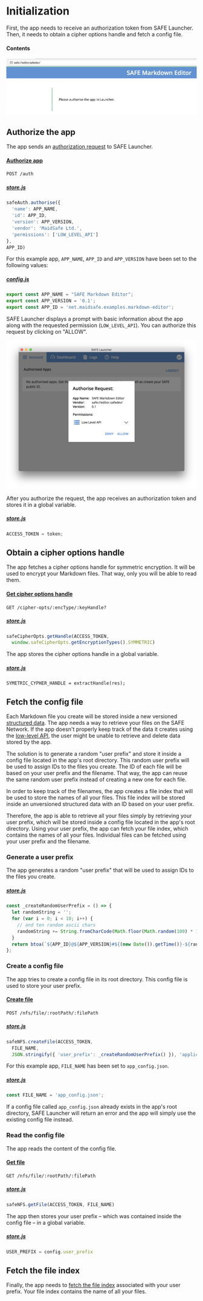 # Initialization

First, the app needs to receive an authorization token from SAFE Launcher. Then, it needs to obtain a cipher options handle and fetch a config file.

#### Contents

<!-- toc -->

![Authorize app](img/authorize-app.png)

## Authorize the app

The app sends an [authorization request](https://api.safedev.org/auth/) to SAFE Launcher.

#### [Authorize app](https://api.safedev.org/auth/authorize-app.html)

```
POST /auth
```

##### [store.js](https://github.com/maidsafe/safe_examples/blob/6f740f79ce30349c2b94252d6856927375bf3dbe/markdown_editor/src/store.js#L77-L84)

```js
safeAuth.authorise({
  'name': APP_NAME,
  'id': APP_ID,
  'version': APP_VERSION,
  'vendor': 'MaidSafe Ltd.',
  'permissions': ['LOW_LEVEL_API']
},
APP_ID)
```

For this example app, `APP_NAME`, `APP_ID` and `APP_VERSION` have been set to the following values:

##### [config.js](https://github.com/maidsafe/safe_examples/blob/6f740f79ce30349c2b94252d6856927375bf3dbe/markdown_editor/src/config.js#L10-L12)

```js
export const APP_NAME = "SAFE Markdown Editor";
export const APP_VERSION = '0.1';
export const APP_ID = 'net.maidsafe.examples.markdown-editor';
```

SAFE Launcher displays a prompt with basic information about the app along with the requested permission (`LOW_LEVEL_API`). You can authorize this request by clicking on "ALLOW".

![Authorization](img/authorization.png)

After you authorize the request, the app receives an authorization token and stores it in a global variable.

##### [store.js](https://github.com/maidsafe/safe_examples/blob/6f740f79ce30349c2b94252d6856927375bf3dbe/markdown_editor/src/store.js#L92)

```js
ACCESS_TOKEN = token;
```

## Obtain a cipher options handle

The app fetches a cipher options handle for symmetric encryption. It will be used to encrypt your Markdown files. That way, only you will be able to read them.

#### [Get cipher options handle](https://api.safedev.org/low-level-api/cipher-options/get-cipher-options-handle.html)

```
GET /cipher-opts/:encType/:keyHandle?
```

##### [store.js](https://github.com/maidsafe/safe_examples/blob/6f740f79ce30349c2b94252d6856927375bf3dbe/markdown_editor/src/store.js#L31-L32)

```js
safeCipherOpts.getHandle(ACCESS_TOKEN,
  window.safeCipherOpts.getEncryptionTypes().SYMMETRIC)
```

The app stores the cipher options handle in a global variable.

##### [store.js](https://github.com/maidsafe/safe_examples/blob/6f740f79ce30349c2b94252d6856927375bf3dbe/markdown_editor/src/store.js#L34)

```
SYMETRIC_CYPHER_HANDLE = extractHandle(res);
```

## Fetch the config file

Each Markdown file you create will be stored inside a new versioned [structured data](https://api.safedev.org/low-level-api/structured-data/). The app needs a way to retrieve your files on the SAFE Network. If the app doesn't properly keep track of the data it creates using the [low-level API](https://api.safedev.org/low-level-api/), the user might be unable to retrieve and delete data stored by the app.

The solution is to generate a random "user prefix" and store it inside a config file located in the app's root directory. This random user prefix will be used to assign IDs to the files you create. The ID of each file will be based on your user prefix and the filename. That way, the app can reuse the same random user prefix instead of creating a new one for each file.

In order to keep track of the filenames, the app creates a file index that will be used to store the names of all your files. This file index will be stored inside an unversioned structured data with an ID based on your user prefix.

Therefore, the app is able to retrieve all your files simply by retrieving your user prefix, which will be stored inside a config file located in the app's root directory. Using your user prefix, the app can fetch your file index, which contains the names of all your files. Individual files can be fetched using your user prefix and the filename.

### Generate a user prefix

The app generates a random "user prefix" that will be used to assign IDs to the files you create.

##### [store.js](https://github.com/maidsafe/safe_examples/blob/6f740f79ce30349c2b94252d6856927375bf3dbe/markdown_editor/src/store.js#L21-L28)

```js
const _createRandomUserPrefix = () => {
  let randomString = '';
  for (var i = 0; i < 10; i++) {
    // and ten random ascii chars
    randomString += String.fromCharCode(Math.floor(Math.random(100) * 100));
  }
  return btoa(`${APP_ID}@${APP_VERSION}#${(new Date()).getTime()}-${randomString}`);
};
```

### Create a config file

The app tries to create a config file in its root directory. This config file is used to store your user prefix.

#### [Create file](https://api.safedev.org/nfs/file/create-file.html)

```
POST /nfs/file/:rootPath/:filePath
```

##### [store.js](https://github.com/maidsafe/safe_examples/blob/6f740f79ce30349c2b94252d6856927375bf3dbe/markdown_editor/src/store.js#L43-L46)

```js
safeNFS.createFile(ACCESS_TOKEN,
  FILE_NAME,
  JSON.stringify({ 'user_prefix': _createRandomUserPrefix() }), 'application/json')
```

For this example app, `FILE_NAME` has been set to `app_config.json`.

##### [store.js](https://github.com/maidsafe/safe_examples/blob/6f740f79ce30349c2b94252d6856927375bf3dbe/markdown_editor/src/store.js#L42)

```js
const FILE_NAME = 'app_config.json';
```

If a config file called `app_config.json` already exists in the app's root directory, SAFE Launcher will return an error and the app will simply use the existing config file instead.

### Read the config file

The app reads the content of the config file.

#### [Get file](https://api.safedev.org/nfs/file/get-file.html)

```
GET /nfs/file/:rootPath/:filePath
```

##### [store.js](https://github.com/maidsafe/safe_examples/blob/6f740f79ce30349c2b94252d6856927375bf3dbe/markdown_editor/src/store.js#L48)

```js
safeNFS.getFile(ACCESS_TOKEN, FILE_NAME)
```

The app then stores your user prefix – which was contained inside the config file – in a global variable.

##### [store.js](https://github.com/maidsafe/safe_examples/blob/6f740f79ce30349c2b94252d6856927375bf3dbe/markdown_editor/src/store.js#L50)

```js
USER_PREFIX = config.user_prefix
```

## Fetch the file index

Finally, the app needs to [fetch the file index](fetch-file-index.md) associated with your user prefix. Your file index contains the name of all your files.
